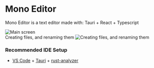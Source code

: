 # Mono Editor

Mono Editor is a text editor made with: Tauri + React + Typescript

<div>
  <img src="https://cdn.discordapp.com/attachments/1366810916552708156/1370038670484312154/image.png?ex=686736b1&is=6865e531&hm=3ebf03ba776c4241e6ee2f482795c3693ee9ba0e0dc97987365433e0e25d487f&" alt="Main screen"/>
  <br>
  Creating files, and renaming them
  <img src="https://cdn.discordapp.com/attachments/1366810916552708156/1370061894391562441/image.png?ex=68674c52&is=6865fad2&hm=e7502087820694ba89218e28c7590fe0d4505ca21c8eeb0860208d84bdb76119&" alt="Creating files, and renaming them"/>
</div>

### Recommended IDE Setup

- [VS Code](https://code.visualstudio.com/) + [Tauri](https://marketplace.visualstudio.com/items?itemName=tauri-apps.tauri-vscode) + [rust-analyzer](https://marketplace.visualstudio.com/items?itemName=rust-lang.rust-analyzer)
